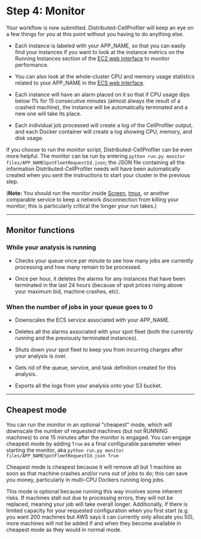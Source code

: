 # Step 4: Monitor

Your workflow is now submitted.
Distributed-CellProfiler will keep an eye on a few things for you at this point without you having to do anything else.

* Each instance is labeled with your APP_NAME, so that you can easily find your instances if you want to look at the instance metrics on the Running Instances section of the [EC2 web interface](https://console.aws.amazon.com/ec2/v2/home) to monitor performance.

* You can also look at the whole-cluster CPU and memory usage statistics related to your APP_NAME in the [ECS web interface](https://console.aws.amazon.com/ecs/home).

* Each instance will have an alarm placed on it so that if CPU usage dips below 1% for 15 consecutive minutes (almost always the result of a crashed machine), the instance will be automatically terminated and a new one will take its place.

* Each individual job processed will create a log of the CellProfiler output, and each Docker container will create a log showing CPU, memory, and disk usage.

If you choose to run the monitor script, Distributed-CellProfiler can be even more helpful.
The monitor can be run by entering `python run.py monitor files/APP_NAMESpotFleetRequestId.json`; the JSON file containing all the information Distributed-CellProfiler needs will have been automatically created when you sent the instructions to start your cluster in the previous step.

(**Note:** You should run the monitor inside [Screen](https://www.gnu.org/software/screen/), [tmux](https://tmux.github.io/), or another comparable service to keep a network disconnection from killing your monitor; this is particularly critical the longer your run takes.)

***

## Monitor functions

### While your analysis is running

* Checks your queue once per minute to see how many jobs are currently processing and how many remain to be processed.

* Once per hour, it deletes the alarms for any instances that have been terminated in the last 24 hours (because of spot prices rising above your maximum bid, machine crashes, etc).

### When the number of jobs in your queue goes to 0

* Downscales the ECS service associated with your APP_NAME.

* Deletes all the alarms associated with your spot fleet (both the currently running and the previously terminated instances).

* Shuts down your spot fleet to keep you from incurring charges after your analysis is over.

* Gets rid of the queue, service, and task definition created for this analysis.

* Exports all the logs from your analysis onto your S3 bucket.

***

## Cheapest mode

You can run the monitor in an optional "cheapest" mode, which will downscale the number of requested machines (but not RUNNING machines) to one 15 minutes after the monitor is engaged.
You can engage cheapest mode by adding `True` as a final configurable parameter when starting the monitor, aka `python run.py monitor files/APP_NAMESpotFleetRequestId.json True`

Cheapest mode is cheapest because it will remove all but 1 machine as soon as that machine crashes and/or runs out of jobs to do; this can save you money, particularly in multi-CPU Dockers running long jobs.

This mode is optional because running this way involves some inherent risks.
If machines stall out due to processing errors, they will not be replaced, meaning your job will take overall longer.
Additionally, if there is limited capacity for your requested configuration when you first start (e.g. you want 200 machines but AWS says it can currently only allocate you 50), more machines will not be added if and when they become available in cheapest mode as they would in normal mode.
